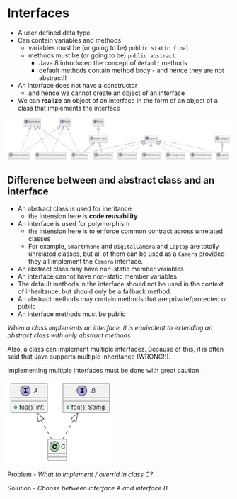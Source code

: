 # Interfaces

- A user defined data type
- Can contain variables and methods
  - variables must be (or going to be) `public static final`
  - methods must be (or going to be) `public abstract`
    - Java 8 introduced the concept of `default` methods
    - default methods contain method body - and hence they are not abstract!!
- An interface does not have a constructor
  - and hence we cannot create an object of an interface
- We can **realize** an object of an interface in the form of an object of a class that implements the interface

![](../out/day-04/interfaces/interfaces.png)

## Difference between and **abstract class** and an **interface**

- An abstract class is used for ineritance
  - the intension here is **code reusability**
- An interface is used for polymorphism
  - the intension here is to enforce common contract across unrelated classes
  - For example, `SmartPhone` and `DigitalCamera` and `Laptop` are totally unrelated classes, but all of them can be used as a `Camera` provided they all implement the `Camera` interface.
- An abstract class may have non-static member variables
- An interface cannot have non-static member variables
- The default methods in the interface should not be used in the context of inheritance, but should only be a fallback method.
- An abstract methods may contain methods that are private/protected or public
- An interface methods must be public

_When a class implements an interface, it is equivalent to extending an abstract class with only abstract methods_

Also, a class can implement multiple interfaces. Because of this, it is often said that Java supports multiple inheritance (WRONG!!).

Implementing multiple interfaces must be done with great caution.

![](../out/day-04/interface-problem/interface-problem.png)

Problem - _What to implement / overrid in class C?_

Solution - _Choose between interface A and interface B_
